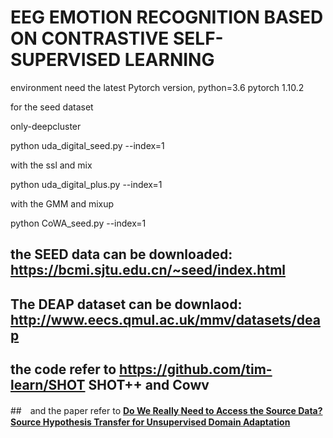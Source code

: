 # EEG EMOTION RECOGNITION BASED ON CONTRASTIVE SELF-SUPERVISED LEARNING


environment need the latest Pytorch version, python=3.6  pytorch 1.10.2

for the seed dataset 

only-deepcluster

python uda_digital_seed.py --index=1  

with the ssl and mix 

python uda_digital_plus.py --index=1

with the GMM and mixup

python  CoWA_seed.py --index=1





## the SEED data can be downloaded: https://bcmi.sjtu.edu.cn/~seed/index.html  
## The DEAP dataset can be downlaod: http://www.eecs.qmul.ac.uk/mmv/datasets/deap   
## the code refer to https://github.com/tim-learn/SHOT SHOT++ and Cowv 
##　and the paper refer to [**Do We Really Need to Access the Source Data? Source Hypothesis Transfer for Unsupervised Domain Adaptation**](https://arxiv.org/abs/2002.08546)
